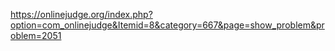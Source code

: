 https://onlinejudge.org/index.php?option=com_onlinejudge&Itemid=8&category=667&page=show_problem&problem=2051